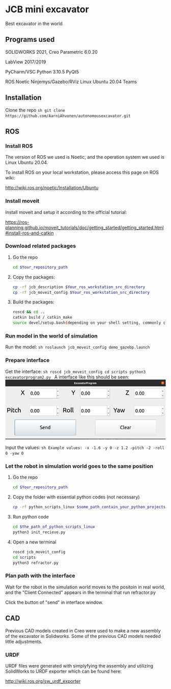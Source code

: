 # JCB mini excavator
Best excavator in the world

## Programs used
SOLIDWORKS 2021, Creo Parametric 6.0.20

LabView 2017/2019

PyCharm/VSC
Python 3.10.5
PyQt5

ROS Noetic Ninjemys/Gazebo/RViz
Linux Ubuntu 20.04
Teams


## Installation
Clone the repo
    ```sh
    git clone https://github.com/AarniAhvonen/autonomousexcavator.git
    ```


## ROS

### Install ROS
The version of ROS we used is Noetic, and the operation system we used is Linux Ubuntu 20.04.

To install ROS on your local workstation, please access this page on ROS wiki:

http://wiki.ros.org/noetic/Installation/Ubuntu

### Install moveit
Install moveit and setup it according to the official tutorial:

https://ros-planning.github.io/moveit_tutorials/doc/getting_started/getting_started.html#install-ros-and-catkin

### Download related packages
1. Go the repo
    ```sh
    cd $Your_repository_path
    ```
2. Copy the packages:
    ```sh
    cp -rf jcb_description $Your_ros_workstation_src_directory
    cp -rf jcb_moveit_config $Your_ros_workstation_src_directory
    ```
3. Build the packages:
    ```sh
    roscd && cd ..
    catkin build / catkin_make
    source devel/setup.bash(depending on your shell setting, commonly could be sh, bash, or zsh)
    ```

### Run model in the world of simulation
Run the model:
    ```sh
    roslaunch jcb_moveit_config demo_gazebp.launch
    ```

### Prepare interface
Get the interface:
    ```sh
    roscd jcb_moveit_config
    cd scripts
    python3 excavatorprogram2.py
    ```
A interface like this should be seen:
![Interface for planning the path][interface-screenshot]

Input the values:
    ```sh
    Example values: -x -1.6 -y 0 -z 1.2 -pitch -2 -roll 0 -yaw 0
    ```

### Let the robot in simulation world goes to the same position 
1. Go the repo
    ```sh
    cd $Your_repository_path
    ```
2. Copy the folder with essential python codes (not necessary)
    ```sh
    cp -rf python_scripts_linux $some_path_contain_your_python_projects
    ```
3. Run python code
    ```sh
    cd $the_path_of_python_scripts_linux
    python3 init_recieve.py
    ```
4. Open a new terminal
    ```sh
    roscd jcb_moveit_config
    cd scripts
    python3 refractor.py
    ```

### Plan path with the interface
Wait for the robot in the simulation world moves to the positoin in real world, and the "Client Connected" appears in the terminal that run refractor.py

Click the button of "send" in interface window.

[interface-screenshot]: images/interface.png

## CAD
Previous CAD models created in Creo were used to make a new assembly of the excavator in Solidworks. Some of the previous CAD models needed little adjustments.
### URDF
URDF files were generated with simplyfying the assembly and utilizing SolidWorks to URDF exporter which can be found here:

http://wiki.ros.org/sw_urdf_exporter
